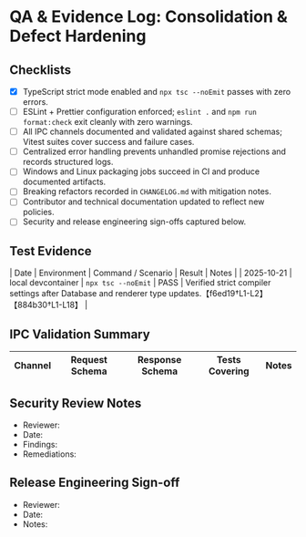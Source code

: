 # QA & Evidence Log: Consolidation & Defect Hardening

## Checklists

- [x] TypeScript strict mode enabled and `npx tsc --noEmit` passes with zero errors.
- [ ] ESLint + Prettier configuration enforced; `eslint .` and `npm run format:check` exit cleanly with zero warnings.
- [ ] All IPC channels documented and validated against shared schemas; Vitest suites cover success and failure cases.
- [ ] Centralized error handling prevents unhandled promise rejections and records structured logs.
- [ ] Windows and Linux packaging jobs succeed in CI and produce documented artifacts.
- [ ] Breaking refactors recorded in `CHANGELOG.md` with mitigation notes.
- [ ] Contributor and technical documentation updated to reflect new policies.
- [ ] Security and release engineering sign-offs captured below.

## Test Evidence

| Date | Environment | Command / Scenario | Result | Notes |
| 2025-10-21 | local devcontainer | `npx tsc --noEmit` | PASS | Verified strict compiler settings after Database and renderer type updates.【f6ed19†L1-L2】【884b30†L1-L18】 |

## IPC Validation Summary

| Channel | Request Schema | Response Schema | Tests Covering | Notes |
| ------- | -------------- | ---------------- | -------------- | ----- |

## Security Review Notes

- Reviewer:
- Date:
- Findings:
- Remediations:

## Release Engineering Sign-off

- Reviewer:
- Date:
- Notes:

